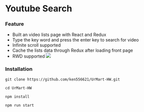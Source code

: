 # Youtube Search 
### Feature
* Built an video lists page with React and Redux
* Type the key word and press the enter key to search for video
* Infinite scroll supported
* Cache the lists data through Redux after loading front page
* RWD supported
![](https://i.imgur.com/WQBqi8B.jpg)
### Installation
```
git clone https://github.com/ken556621/UrMart-HW.git
```
```
cd UrMart-HW
```
```
npm install
```
```
npm run start
```
